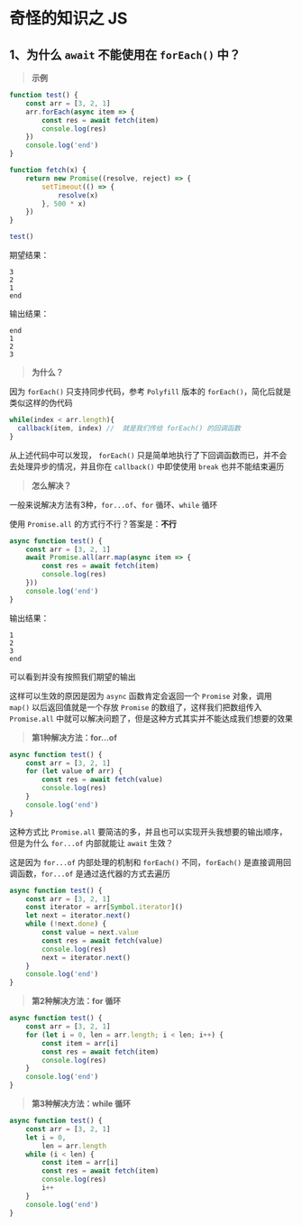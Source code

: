 # 奇怪的知识之 JS

## 1、为什么 `await` 不能使用在 `forEach()` 中？

> **示例**

```js
function test() {
    const arr = [3, 2, 1]
    arr.forEach(async item => {
        const res = await fetch(item)
        console.log(res)
    })
    console.log('end')
}

function fetch(x) {
    return new Promise((resolve, reject) => {
        setTimeout(() => {
            resolve(x)
        }, 500 * x)
    })
}

test()
```

期望结果：

```
3
2
1
end
```

输出结果：

```
end
1
2
3
```

> **为什么？**

因为 `forEach()` 只支持同步代码，参考 `Polyfill` 版本的 `forEach()`，简化后就是类似这样的伪代码

```js
while(index < arr.length){
  callback(item, index)	//	就是我们传给 forEach() 的回调函数
}
```

从上述代码中可以发现， `forEach()` 只是简单地执行了下回调函数而已，并不会去处理异步的情况，并且你在 `callback()` 中即使使用 `break` 也并不能结束遍历

> **怎么解决？**

一般来说解决方法有3种，`for...of`、`for` 循环、`while` 循环

使用 `Promise.all` 的方式行不行？答案是：**不行**

```js
async function test() {
    const arr = [3, 2, 1]
    await Promise.all(arr.map(async item => {
        const res = await fetch(item)
        console.log(res)
    }))
    console.log('end')
}
```

输出结果：

```
1
2
3
end
```

可以看到并没有按照我们期望的输出

这样可以生效的原因是因为 `async` 函数肯定会返回一个 `Promise` 对象，调用 `map()` 以后返回值就是一个存放 `Promise` 的数组了，这样我们把数组传入 `Promise.all` 中就可以解决问题了，但是这种方式其实并不能达成我们想要的效果

> **第1种解决方法：for...of**

```js
async function test() {
    const arr = [3, 2, 1]
    for (let value of arr) {
        const res = await fetch(value)
        console.log(res)
    }
    console.log('end')
}
```

这种方式比 `Promise.all` 要简洁的多，并且也可以实现开头我想要的输出顺序，但是为什么 `for...of` 内部就能让 `await` 生效？

这是因为 `for...of` 内部处理的机制和 `forEach()` 不同，`forEach()` 是直接调用回调函数，`for...of` 是通过迭代器的方式去遍历

```js
async function test() {
    const arr = [3, 2, 1]
    const iterator = arr[Symbol.iterator]()
    let next = iterator.next()
    while (!next.done) {
        const value = next.value
        const res = await fetch(value)
        console.log(res)
        next = iterator.next()
    }
    console.log('end')
}
```

> **第2种解决方法：for 循环**

```js
async function test() {
    const arr = [3, 2, 1]
    for (let i = 0, len = arr.length; i < len; i++) {
        const item = arr[i]
        const res = await fetch(item)
        console.log(res)
    }
    console.log('end')
}
```

> **第3种解决方法：while 循环**

```js
async function test() {
    const arr = [3, 2, 1]
    let i = 0,
        len = arr.length
    while (i < len) {
        const item = arr[i]
        const res = await fetch(item)
        console.log(res)
        i++
    }
    console.log('end')
}
```


